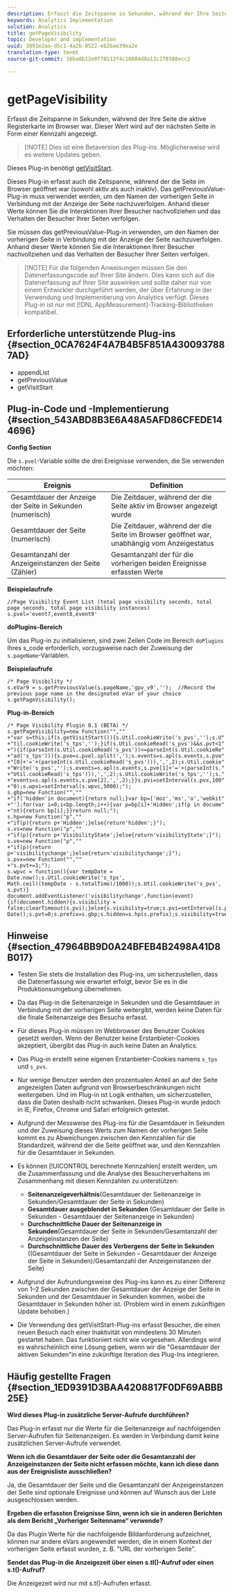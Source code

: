 ```yaml
---
description: Erfasst die Zeitspanne in Sekunden, während der Ihre Seite die aktive Registerkarte im Browser war. Dieser Wert wird auf der nächsten Seite in Form einer Kennzahl angezeigt.
keywords: Analytics Implementation
solution: Analytics
title: getPageVisibility
topic: Developer and implementation
uuid: 3891e2aa-d5c1-4a2b-8522-eb2bae39ea2e
translation-type: tm+mt
source-git-commit: 16ba0b12e0f70112f4c10804d0a13c278388ecc2

---
```



# getPageVisibility

Erfasst die Zeitspanne in Sekunden, während der Ihre Seite die aktive Registerkarte im Browser war. Dieser Wert wird auf der nächsten Seite in Form einer Kennzahl angezeigt.

> [!NOTE] Dies ist eine Betaversion des Plug-ins. Möglicherweise wird es weitere Updates geben.

Dieses Plug-in benötigt [getVisitStart](/help/implement/js-implementation/plugins/getvisitstart.md).

Dieses Plug-in erfasst auch die Zeitspanne, während der die Seite im Browser geöffnet war (sowohl aktiv als auch inaktiv). Das getPreviousValue-Plug-in muss verwendet werden, um den Namen der vorherigen Seite in Verbindung mit der Anzeige der Seite nachzuverfolgen. Anhand dieser Werte können Sie die Interaktionen Ihrer Besucher nachvollziehen und das Verhalten der Besucher Ihrer Seiten verfolgen.

Sie müssen das getPreviousValue-Plug-in verwenden, um den Namen der vorherigen Seite in Verbindung mit der Anzeige der Seite nachzuverfolgen. Anhand dieser Werte können Sie die Interaktionen Ihrer Besucher nachvollziehen und das Verhalten der Besucher Ihrer Seiten verfolgen.

> [!NOTE] Für die folgenden Anweisungen müssen Sie den Datenerfassungscode auf Ihrer Site ändern. Dies kann sich auf die Datenerfassung auf Ihrer Site auswirken und sollte daher nur von einem Entwickler durchgeführt werden, der über Erfahrung in der Verwendung und Implementierung von Analytics verfügt. Dieses Plug-in ist nur mit [!DNL AppMeasurement]-Tracking-Bibliotheken kompatibel.

## Erforderliche unterstützende Plug-ins {#section_0CA7624F4A7B4B5F851A4300937887AD}

* appendList
* getPreviousValue
* getVisitStart

## Plug-in-Code und -Implementierung {#section_543ABD8B3E6A48A5AFD86CFEDE144696}

**Config Section**

Die `s.pvel`-Variable sollte die drei Ereignisse verwenden, die Sie verwenden möchten:

| Ereignis | Definition |
|---|---|
| Gesamtdauer der Anzeige der Seite in Sekunden (numerisch) | Die Zeitdauer, während der die Seite aktiv im Browser angezeigt wurde |
| Gesamtdauer der Seite (numerisch) | Die Zeitdauer, während der die Seite im Browser geöffnet war, unabhängig vom Anzeigestatus |
| Gesamtanzahl der Anzeigeinstanzen der Seite (Zähler) | Gesamtanzahl der für die vorherigen beiden Ereignisse erfassten Werte |

**Beispielaufrufe**

```
//Page Visibility Event List (total page visibility seconds, total page seconds, total page visibility instances) 
s.pvel='event7,event8,event9' 
```

**doPlugins-Bereich**

Um das Plug-in zu initialisieren, sind zwei Zeilen Code im Bereich `doPlugins` Ihres s_code erforderlich, vorzugsweise nach der Zuweisung der `s.pageName`-Variablen.

**Beispielaufrufe**

```
/* Page Visibility */ 
s.eVar9 = s.getPreviousValue(s.pageName,'gpv_v9','');  //Record the previous page name in the designated eVar of your choice 
s.getPageVisibility(); 
```

**Plug-in-Bereich**

```
/* Page Visibility Plugin 0.1 (BETA) */ 
s.getPageVisibility=new Function("","" 
+"var s=this;if(s.getVisitStart()){s.Util.cookieWrite('s_pvs','');s.U" 
+"til.cookieWrite('s_tps','');}if(s.Util.cookieRead('s_pvs')&&s.pvt<1" 
+"){if(parseInt(s.Util.cookieRead('s_pvs'))<=parseInt(s.Util.cookieRe" 
+"ad('s_tps'))){s.pve=s.pvel.split(',');s.events=s.apl(s.events,s.pve" 
+"[0]+'='+(parseInt(s.Util.cookieRead('s_pvs'))),',',2);s.Util.cookie" 
+"Write('s_pvs','');s.events=s.apl(s.events,s.pve[1]+'='+(parseInt(s." 
+"Util.cookieRead('s_tps'))),',',2);s.Util.cookieWrite('s_tps','');s." 
+"events=s.apl(s.events,s.pve[2],',',2);}}s.pvi=setInterval(s.pvx,100" 
+"0);s.wpvi=setInterval(s.wpvc,5000);"); 
s.gbp=new Function("","" 
+"if('hidden'in document){return null;}var bp=['moz','ms','o','webkit" 
+"'];for(var i=0;i<bp.length;i++){var p=bp[i]+'Hidden';if(p in docume" 
+"nt){return bp[i];}}return null;"); 
s.hp=new Function("p","" 
+"if(p){return p+'Hidden';}else{return'hidden';}"); 
s.vs=new Function("p","" 
+"if(p){return p+'VisibilityState';}else{return'visibilityState';}"); 
s.ve=new Function("p","" 
+"if(p){return p+'visibilitychange';}else{return'visibilitychange';}"); 
s.pvx=new Function("","" 
+"s.pvt+=1;"); 
s.wpvc = function(){var tempDate = Date.now();s.Util.cookieWrite('s_tps', 
Math.ceil((tempDate - s.totalTime)/1000));s.Util.cookieWrite('s_pvs', s.pvt)} 
document.addEventListener('visibilitychange',function(event){if(document.hidden){s.visibility = false;clearTimeout(s.pvi);}else{s.visibility=true;s.pvi=setInterval(s.pvx,1000);}});s.totalTime=new Date();s.pvt=0;s.prefix=s.gbp;s.hidden=s.hp(s.prefix);s.visibility=true;s.visibilityState=s.vs(s.prefix);s.visibilityEvent=s.ve(s.prefix); 
```

## Hinweise {#section_47964BB9D0A24BFEB4B2498A41D8B017}

* Testen Sie stets die Installation des Plug-ins, um sicherzustellen, dass die Datenerfassung wie erwartet erfolgt, bevor Sie es in die Produktionsumgebung übernehmen.
* Da das Plug-in die Seitenanzeige in Sekunden und die Gesamtdauer in Verbindung mit der vorherigen Seite weitergibt, werden keine Daten für die finale Seitenanzeige des Besuchs erfasst.
* Für dieses Plug-in müssen im Webbrowser des Benutzer Cookies gesetzt werden. Wenn der Benutzer keine Erstanbieter-Cookies akzeptiert, übergibt das Plug-in auch keine Daten an Analytics.
* Das Plug-in erstellt seine eigenen Erstanbieter-Cookies namens `s_tps` und `s_pvs`.

* Nur wenige Benutzer werden den prozentualen Anteil an auf der Seite angezeigten Daten aufgrund von Browserbeschränkungen nicht weitergeben. Und im Plug-in ist Logik enthalten, um sicherzustellen, dass die Daten deshalb nicht schwanken. Dieses Plug-in wurde jedoch in IE, Firefox, Chrome und Safari erfolgreich getestet.
* Aufgrund der Messweise des Plug-ins für die Gesamtdauer in Sekunden und der Zuweisung dieses Werts zum Namen der vorherigen Seite kommt es zu Abweichungen zwischen den Kennzahlen für die Standardzeit, während der die Seite geöffnet war, und den Kennzahlen für die Gesamtdauer in Sekunden.
* Es können [!UICONTROL berechnete Kennzahlen] erstellt werden, um die Zusammenfassung und die Analyse des Besucherverhaltens im Zusammenhang mit diesen Kennzahlen zu unterstützen:

   * **Seitenanzeigeverhältnis**(Gesamtdauer der Seitenanzeige in Sekunden/Gesamtdauer der Seite in Sekunden)
   * **Gesamtdauer ausgeblendet in Sekunden** (Gesamtdauer der Seite in Sekunden - Gesamtdauer der Seitenanzeige in Sekunden)
   * **Durchschnittliche Dauer der Seitenanzeige in Sekunden**(Gesamtdauer der Seite in Sekunden/Gesamtanzahl der Anzeigeinstanzen der Seite)
   * **Durchschnittliche Dauer des Verbergens der Seite in Sekunden** ((Gesamtdauer der Seite in Sekunden – Gesamtdauer der Anzeige der Seite in Sekunden)/Gesamtanzahl der Anzeigeinstanzen der Seite)

* Aufgrund der Aufrundungsweise des Plug-ins kann es zu einer Differenz von 1–2 Sekunden zwischen der Gesamtdauer der Anzeige der Seite in Sekunden und der Gesamtdauer in Sekunden kommen, wobei die Gesamtdauer in Sekunden höher ist. (Problem wird in einem zukünftigen Update behoben.)
* Die Verwendung des getVisitStart-Plug-ins erfasst Besucher, die einen neuen Besuch nach einer Inaktivität von mindestens 30 Minuten gestartet haben. Das funktioniert nicht wie vorgesehen. Allerdings wird es wahrscheinlich eine Lösung geben, wenn wir die "Gesamtdauer der aktiven Sekunden"in eine zukünftige Iteration des Plug-Ins integrieren.

## Häufig gestellte Fragen {#section_1ED9391D3BAA4208817F0DF69ABBB25E}

**Wird dieses Plug-in zusätzliche Server-Aufrufe durchführen?**

Das Plug-in erfasst nur die Werte für die Seitenanzeige auf nachfolgenden Server-Aufrufen für Seitenanzeigen. Es werden in Verbindung damit keine zusätzlichen Server-Aufrufe verwendet.

**Wenn ich die Gesamtdauer der Seite oder die Gesamtanzahl der Anzeigeinstanzen der Seite nicht erfassen möchte, kann ich diese dann aus der Ereignisliste ausschließen?**

Ja, die Gesamtdauer der Seite und die Gesamtanzahl der Anzeigeinstanzen der Seite sind optionale Ereignisse und können auf Wunsch aus der Liste ausgeschlossen werden.

**Ergeben die erfassten Ereignisse Sinn, wenn ich sie in anderen Berichten als dem Bericht „Vorheriger Seitenname“ verwende?**

Da das Plugin Werte für die nachfolgende Bildanforderung aufzeichnet, können nur andere eVars angewendet werden, die in einem Kontext der vorherigen Seite erfasst wurden, z. B. "URL der vorherigen Seite".

**Sendet das Plug-in die Anzeigezeit über einen s.tl()-Aufruf oder einen s.t()-Aufruf?**

Die Anzeigezeit wird nur mit s.t()-Aufrufen erfasst.
